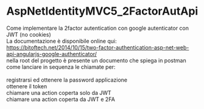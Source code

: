 # AspNetIdentityMVC5_2FactorAutApi
Come implementare la 2factor autentication con google autenticator con JWT (no cookies)<br>
La documentazione è disponibile online qui:
https://bitoftech.net/2014/10/15/two-factor-authentication-asp-net-web-api-angularjs-google-authenticator/<br>
nella root del progetto è presente un documento che spiega in postman come lanciare in sequenza le chiamate per:<br><br>
registrarsi ed ottenere la password applicazione<br>
ottenere il token<br>
chiamare una action coperta solo da JWT<br>
chiamare una action coperta da JWT e 2FA
